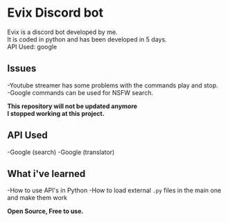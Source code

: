 # Evix Discord bot
Evix is a discord bot developed by me.  
It is coded in python and has been developed in 5 days.  
API Used: google  

## Issues  
-Youtube streamer has some problems with the commands play and stop.  
-Google commands can be used for NSFW search.
  
**This repository will not be updated anymore  
I stopped working at this project.** 

## API Used
-Google (search)  -Google (translator)

## What i've learned    
-How to use API's in Python  -How to load external `.py` files in the main one and make them work  

**Open Source, Free to use.**



